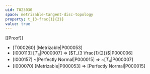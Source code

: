```yaml
---
uid: T023030
space: metrizable-tangent-disc-topology
property: t_{3-frac{1}{2}}
value: true
---
```

[[Proof]]

* [T000260] [Metrizable|P000053]
* [I000113] [$T_4$|P000007] => [$T_{3 \frac{1}{2}}$|P000006]
* [I000157] ~[Perfectly Normal|P000015] => ~[$T_4$|P000007]
* [I000070] [Metrizable|P000053] => [Perfectly Normal|P000015]

